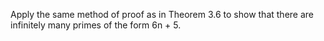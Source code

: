 Apply the same method of proof as in Theorem 3.6 to show that there are infinitely many primes of the form 6n + 5.